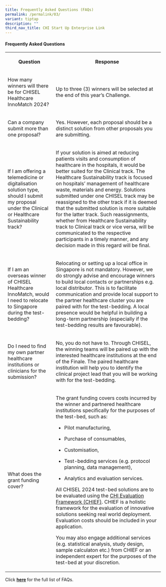 ```yaml
---
title: Frequently Asked Questions (FAQs)
permalink: /permalink/03/
variant: tiptap
description: ""
third_nav_title: CHI Start Up Enterprise Link
---
```

<h4>Frequently Asked Questions</h4><table><tbody><tr><th rowspan="1" colspan="1"><p>Question</p></th><th rowspan="1" colspan="1"><p>Response</p></th></tr><tr><td rowspan="1" colspan="1"><p>How many winners will there be for CHISEL Healthcare InnoMatch 2024?</p></td><td rowspan="1" colspan="1"><p>Up to three (3) winners will be selected at the end of this year’s Challenge.</p></td></tr><tr><td rowspan="1" colspan="1"><p>Can a company submit more than one proposal?</p></td><td rowspan="1" colspan="1"><p>Yes. However, each proposal should be a distinct solution from other proposals you are submitting.</p></td></tr><tr><td rowspan="1" colspan="1"><p>If I am offering a telemedicine or digitalisation solution type, should I submit my proposal under the Clinical or Healthcare Sustainability track?</p></td><td rowspan="1" colspan="1"><p>If your solution is aimed at reducing patients visits and consumption of healthcare in the hospitals, it would be better suited for the Clinical track. The Healthcare Sustainability track is focused on hospitals’ management of healthcare waste, materials and energy. Solutions submitted under one CHISEL track may be reassigned to the other track if it is deemed that the submitted solution is more suitable for the latter track. Such reassignments, whether from Healthcare Sustainability track to Clinical track or vice versa, will be communicated to the respective participants in a timely manner, and any decision made in this regard will be final.</p></td></tr><tr><td rowspan="1" colspan="1"><p>If I am an overseas winner of CHISEL Healthcare InnoMatch, would I need to relocate to Singapore during the test-bedding?</p></td><td rowspan="1" colspan="1"><p>Relocating or setting up a local office in Singapore is not mandatory. However, we do strongly advise and encourage winners to build local contacts or partnerships e.g. local distributor. This is to facilitate communication and provide local support to the partner healthcare cluster you are paired with for the test-bedding. A local presence would be helpful in building a long-term partnership (especially if the test-bedding results are favourable).</p></td></tr><tr><td rowspan="1" colspan="1"><p>Do I need to find my own partner healthcare institutions or clinicians for the submission?</p></td><td rowspan="1" colspan="1"><p>No, you do not have to. Through CHISEL, the winning teams will be paired up with the interested healthcare institutions at the end of the Finale. The paired healthcare institution will help you to identify the clinical project lead that you will be working with for the test-bedding.</p></td></tr><tr><td rowspan="1" colspan="1"><p>What does the grant funding cover?</p></td><td rowspan="1" colspan="1"><p>The grant funding covers costs incurred by the winner and partnered healthcare institutions specifically for the purposes of the test-bed, such as:</p><ul data-tight="true" class="tight"><li><p>Pilot manufacturing,</p></li><li><p>Purchase of consumables,</p></li><li><p>Customisation,</p></li><li><p>Test-bedding services (e.g. protocol planning, data management),</p></li><li><p>Analytics and evaluation services.</p></li></ul><p></p><p>All CHISEL 2024 test-bed solutions are to be evaluated using the <a href="https://www.chi.sg/platforms-and-programmes/chief/" rel="noopener noreferrer nofollow" target="_blank">CHI Evaluation Framework (CHIEF)</a>. CHIEF is a holistic framework for the evaluation of innovative solutions seeking real world deployment. Evaluation costs should be included in your application. <br></p><p>You may also engage additional services (e.g. statistical analysis, study design, sample calculaton etc.) from CHIEF or an independent expert for the purposes of the test-bed at your discretion.</p></td></tr></tbody></table><p>Click <strong><a href="https://for.sg/chisel2024faqs" rel="noopener noreferrer nofollow" target="_blank">here</a> </strong> for the full list of FAQs.</p>